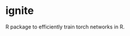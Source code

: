 
<!-- README.md is generated from README.Rmd. Please edit that file -->

# ignite

R package to efficiently train torch networks in R.
